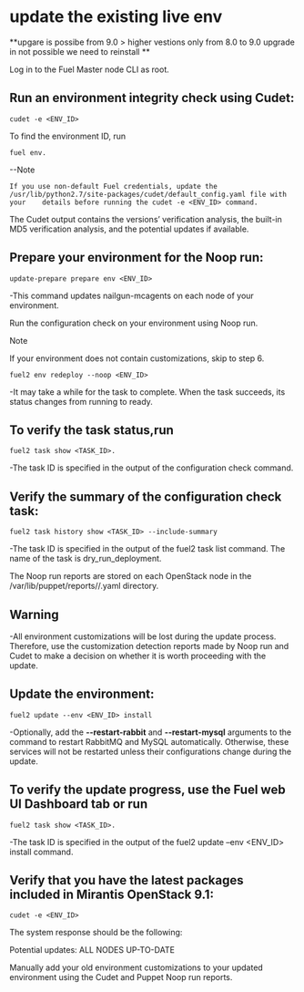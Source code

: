# update the existing live env

 **upgare is possibe from 9.0 > higher vestions only
 from 8.0 to 9.0 upgrade in not possible we need to reinstall **
 
 
 Log in to the Fuel Master node CLI as root.

## Run an environment integrity check using Cudet:
~~~
cudet -e <ENV_ID>
~~~

To find the environment ID, run 
~~~
fuel env.
~~~

  --Note

    If you use non-default Fuel credentials, update the /usr/lib/python2.7/site-packages/cudet/default_config.yaml file with your    details before running the cudet -e <ENV_ID> command.

The Cudet output contains the versions’ verification analysis, the built-in MD5 verification analysis, and the potential updates if available.

## Prepare your environment for the Noop run:

~~~~
update-prepare prepare env <ENV_ID>
~~~~

  -This command updates nailgun-mcagents on each node of your environment.

Run the configuration check on your environment using Noop run.

  Note

  If your environment does not contain customizations, skip to step 6.

~~~~
fuel2 env redeploy --noop <ENV_ID>
~~~~

  -It may take a while for the task to complete. When the task succeeds, its status changes from running to ready.

## To verify the task status,run 

~~~~
fuel2 task show <TASK_ID>. 
~~~~
  -The task ID is specified in the output of the configuration check command.
## Verify the summary of the configuration check task:

~~~~
fuel2 task history show <TASK_ID> --include-summary
~~~~

  -The task ID is specified in the output of the fuel2 task list command. The name of the task is dry_run_deployment.

The Noop run reports are stored on each OpenStack node in the /var/lib/puppet/reports/<NODE-FQDN>/<TIMESTAMP>.yaml directory.

## Warning

  -All environment customizations will be lost during the update process. Therefore, use the customization detection reports made by Noop run and Cudet to make a decision on whether it is worth proceeding with the update.

## Update the environment:

~~~~
fuel2 update --env <ENV_ID> install
~~~~
  -Optionally, add the **--restart-rabbit** and **--restart-mysql** arguments to the command to restart RabbitMQ and MySQL automatically. Otherwise, these services will not be restarted unless their configurations change during the update.

## To verify the update progress, use the Fuel web UI Dashboard tab or run 

~~~~
fuel2 task show <TASK_ID>. 
~~~~
  -The task ID is specified in the output of the fuel2 update –env <ENV_ID> install command.

## Verify that you have the latest packages included in Mirantis OpenStack 9.1:
~~~
cudet -e <ENV_ID>
~~~


The system response should be the following:

Potential updates: ALL NODES UP-TO-DATE

Manually add your old environment customizations to your updated environment using the Cudet and Puppet Noop run reports.





